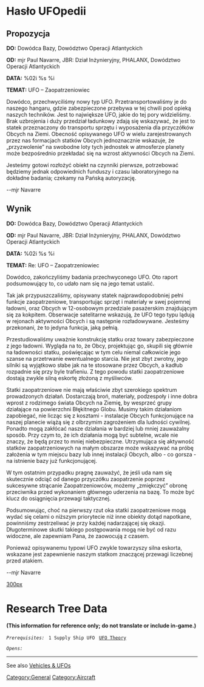 # Hasło UFOpedii

## Propozycja

**DO:** Dowódca Bazy, Dowództwo Operacji Atlantyckich

**OD:** mjr Paul Navarre, JBR: Dział Inżynieryjny, PHALANX, Dowództwo
Operacji Atlantyckich

**DATA:** %02i %s %i

**TEMAT:** UFO – Zaopatrzeniowiec

Dowódco, przechwyciliśmy nowy typ UFO. Przetransportowaliśmy je do
naszego hangaru, gdzie zabezpieczone przebywa w tej chwili pod opieką
naszych techników. Jest to największe UFO, jakie do tej pory
widzieliśmy. Brak uzbrojenia i duży przedział ładunkowy zdają się
wskazywać, że jest to statek przeznaczony do transportu sprzętu i
wyposażenia dla przyczółków Obcych na Ziemi. Obecność opisywanego UFO w
wielu zarejestrowanych przez nas formacjach statków Obcych jednoznacznie
wskazuje, że „przyzwolenie” na swobodne loty tych jednostek w atmosferze
planety może bezpośrednio przekładać się na wzrost aktywności Obcych na
Ziemi.

Jesteśmy gotowi rozłożyć obiekt na czynniki pierwsze, potrzebować
będziemy jednak odpowiednich funduszy i czasu laboratoryjnego na
dokładne badania; czekamy na Pańską autoryzację.

--mjr Navarre

## Wynik

**DO:** Dowódca Bazy, Dowództwo Operacji Atlantyckich

**OD:** mjr Paul Navarre, JBR: Dział Inżynieryjny, PHALANX, Dowództwo
Operacji Atlantyckich

**DATA:** %02i %s %i

**TEMAT:** Re: UFO – Zaopatrzeniowiec

Dowódco, zakończyliśmy badania przechwyconego UFO. Oto raport
podsumowujący to, co udało nam się na jego temat ustalić.

Tak jak przypuszczaliśmy, opisywany statek najprawdopodobniej pełni
funkcje zaopatrzeniowe, transportując sprzęt i materiały w swej pojemnej
ładowni, oraz Obcych w 12-osobowym przedziale pasażerskim znajdującym
się za kokpitem. Obserwacje satelitarne wskazują, że UFO tego typu
lądują w rejonach aktywności Obcych i są następnie rozładowywane.
Jesteśmy przekonani, że to jedyna funkcja, jaką pełnią.

Przestudiowaliśmy uważnie konstrukcję statku oraz towary zabezpieczone z
jego ładowni. Wygląda na to, że Obcy, projektując go, skupili się
głównie na ładowności statku, poświęcając w tym celu niemal całkowicie
jego szanse na przetrwanie ewentualnego starcia. Nie jest zbyt zwrotny,
jego silniki są wyjątkowo słabe jak na te stosowane przez Obcych, a
kadłub rozpadnie się przy byle trafieniu. Z tego powodu statki
zaopatrzeniowe dostają zwykle silną eskortę złożoną z myśliwców.

Statki zaopatrzeniowe nie mają właściwie zbyt szerokiego spektrum
prowadzonych działań. Dostarczają broń, materiały, podzespoły i inne
dobra wprost z rodzimego świata Obcych na Ziemię, by wesprzeć grupy
działające na powierzchni Błękitnego Globu. Musimy takim działaniom
zapobiegać, nie licząc się z kosztami - instalacje Obcych funkcjonujące
na naszej planecie wiążą się z olbrzymim zagrożeniem dla ludności
cywilnej. Ponadto mogą zakłócać nasze działania w bardziej lub mniej
zauważalny sposób. Przy czym to, że ich działania mogą być subtelne,
wcale nie znaczy, że będą przez to mniej niebezpieczne. Utrzymująca się
aktywność statków zaopatrzeniowych na małym obszarze może wskazywać na
próbę założenia w tym miejscu bazy lub innej instalacji Obcych, albo -
co gorsza - na istnienie bazy już funkcjonującej.

W tym ostatnim przypadku pragnę zauważyć, że jeśli uda nam się
skutecznie odciąć od danego przyczółku zaopatrzenie poprzez sukcesywne
strącanie Zaopatrzeniowców, możemy „zmiękczyć” obronę przeciwnika przed
wykonaniem głównego uderzenia na bazę. To może być klucz do osiągnięcia
przewagi taktycznej.

Podsumowując, choć na pierwszy rzut oka statki zaopatrzeniowe mogą wydać
się celami o niższym priorytecie niż inne obiekty dotąd napotkane,
powinniśmy zestrzeliwać je przy każdej nadarzającej się okazji.
Długoterminowe skutki takiego postępowania mogą nie być od razu
widoczne, ale zapewniam Pana, że zaowocują z czasem.

Ponieważ opisywanemu typowi UFO zwykle towarzyszy silna eskorta,
wskazane jest zapewnienie naszym statkom znaczącej przewagi liczebnej
przed atakiem.

--mjr Navarre

[300px](image:Ufo_supply.jpg "wikilink")

# Research Tree Data

**(This information for reference only; do not translate or include
in-game.)**

*`Prerequisites:`*
` 1 Supply Ship UFO`
` `[`UFO Theory`](Research/UFO_Theory "wikilink")

*`Opens:`*

------------------------------------------------------------------------

See also [Vehicles & UFOs](Vehicles_&_UFOs "wikilink")

[Category:General](Category:General "wikilink")
[Category:Aircraft](Category:Aircraft "wikilink")